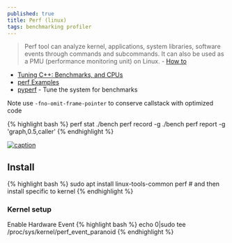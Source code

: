 ```yaml
---
published: true
title: Perf (linux)
tags: benchmarking profiler
---
```

> Perf tool can analyze kernel, applications, system libraries, software events through commands and subcommands. It can also be used as a PMU (performance monitoring unit) on Linux. - [How to](https://www.ubuntupit.com/how-to-install-and-configure-perf-in-linux-distributions/)

- [Tuning C++: Benchmarks, and CPUs](https://youtu.be/nXaxk27zwlk?t=686)
- [perf Examples](https://www.brendangregg.com/perf.html)
- [pyperf](https://pyperf.readthedocs.io/en/latest/system.html) - Tune the system for benchmarks

Note
use `-fno-omit-frame-pointer` to conserve callstack with optimized code

{% highlight bash %}
perf stat ./bench
perf record -g ./bench
perf report -g 'graph,0.5,caller' 
{% endhighlight %}

[![caption](https://www.brendangregg.com/perf_events/perf_events_map.png)](https://www.brendangregg.com/perf.html)

## Install

{% highlight bash %}
sudo apt install linux-tools-common
perf # and then install specific to kernel
{% endhighlight %}

### Kernel setup

Enable Hardware Event
{% highlight bash %}
echo 0|sudo tee /proc/sys/kernel/perf_event_paranoid 
{% endhighlight %}